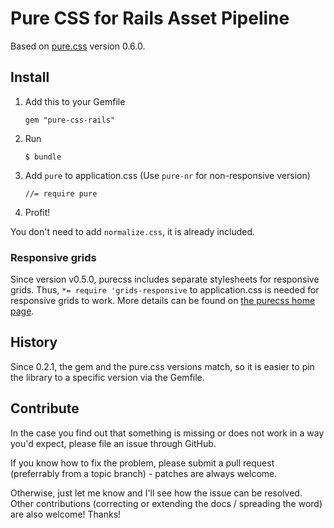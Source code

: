 # Pure CSS for Rails Asset Pipeline

Based on [pure.css](http://purecss.io/) version 0.6.0.

## Install

1. Add this to your Gemfile

    `gem "pure-css-rails"`

2. Run

    `$ bundle`

3. Add `pure` to application.css (Use `pure-nr` for non-responsive version)


    `//= require pure`

4. Profit!

You don't need to add `normalize.css`, it is already included.

### Responsive grids

Since version v0.5.0, purecss includes separate stylesheets for responsive
grids.  Thus, `*= require 'grids-responsive` to application.css is needed for
responsive grids to work. More details can be found on [the purecss home
page](http://purecss.io/grids/).

## History

Since 0.2.1, the gem and the pure.css versions match, so it is easier to pin
the library to a specific version via the Gemfile.

## Contribute

In the case you find out that something is missing or does not work in a way
you'd expect, please file an issue through GitHub.

If you know how to fix the problem, please submit a pull request (preferrably
from a topic branch) - patches are always welcome.

Otherwise, just let me know and I'll see how the issue can be resolved. Other
contributions (correcting or extending the docs / spreading the word) are also
welcome! Thanks!
